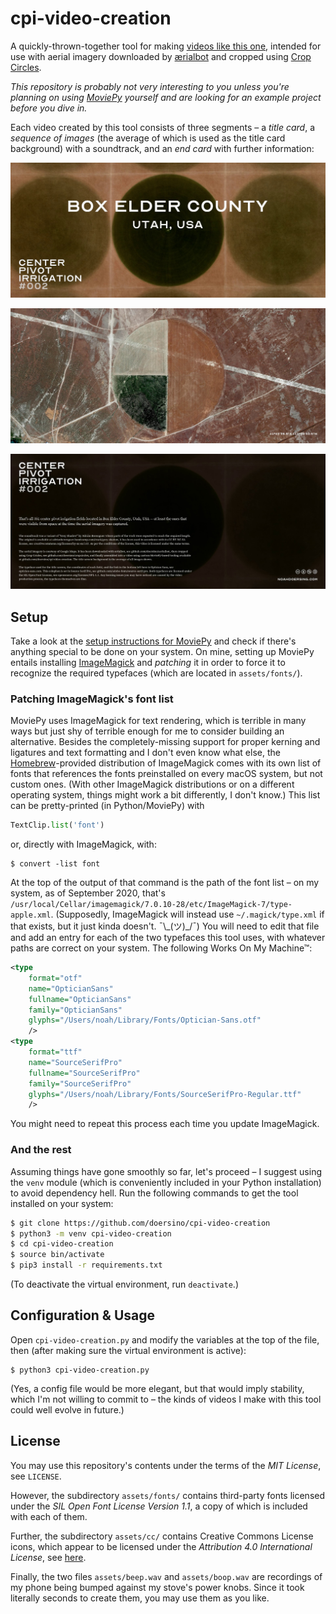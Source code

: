 # cpi-video-creation

A quickly-thrown-together tool for making [videos like this one](TODO), intended for use with aerial imagery downloaded by [ærialbot](https://github.com/doersino/aerialbot) and cropped using [Crop Circles](https://github.com/doersino/cropcircles).

*This repository is probably not very interesting to you unless you're planning on using [MoviePy](https://zulko.github.io/moviepy/) yourself and are looking for an example project before you dive in.*

Each video created by this tool consists of three segments – a *title card*, a *sequence of images* (the average of which is used as the title card background) with a soundtrack, and an *end card* with further information:

![](assets/examples/1.jpg)

![](assets/examples/2.jpg)

![](assets/examples/3.jpg)


## Setup

Take a look at the [setup instructions for MoviePy](https://zulko.github.io/moviepy/) and check if there's anything special to be done on your system. On mine, setting up MoviePy entails installing [ImageMagick](https://www.imagemagick.org) and *patching* it in order to force it to recognize the required typefaces (which are located in `assets/fonts/`).


### Patching ImageMagick's font list

MoviePy uses ImageMagick for text rendering, which is terrible in many ways but just shy of terrible enough for me to consider building an alternative. Besides the completely-missing support for proper kerning and ligatures and text formatting and I don't even know what else, the [Homebrew](https://brew.sh)-provided distribution of ImageMagick comes with its own list of fonts that references the fonts preinstalled on every macOS system, but not custom ones. (With other ImageMagick distributions or on a different operating system, things might work a bit differently, I don't know.) This list can be pretty-printed (in Python/MoviePy) with

```python
TextClip.list('font')
```

or, directly with ImageMagick, with:

```
$ convert -list font
```

At the top of the output of that command is the path of the font list – on my system, as of September 2020, that's `/usr/local/Cellar/imagemagick/7.0.10-28/etc/ImageMagick-7/type-apple.xml`. (Supposedly, ImageMagick will instead use `~/.magick/type.xml` if that exists, but it just kinda doesn't. ¯\\\_(ツ)\_/¯) You will need to edit that file and add an entry for each of the two typefaces this tool uses, with whatever paths are correct on your system. The following Works On My Machine™:

```xml
<type
    format="otf"
    name="OpticianSans"
    fullname="OpticianSans"
    family="OpticianSans"
    glyphs="/Users/noah/Library/Fonts/Optician-Sans.otf"
    />
<type
    format="ttf"
    name="SourceSerifPro"
    fullname="SourceSerifPro"
    family="SourceSerifPro"
    glyphs="/Users/noah/Library/Fonts/SourceSerifPro-Regular.ttf"
    />
```

You might need to repeat this process each time you update ImageMagick.


### And the rest

Assuming things have gone smoothly so far, let's proceed – I suggest using the `venv` module (which is conveniently included in your Python installation) to avoid dependency hell. Run the following commands to get the tool installed on your system:

```bash
$ git clone https://github.com/doersino/cpi-video-creation
$ python3 -m venv cpi-video-creation
$ cd cpi-video-creation
$ source bin/activate
$ pip3 install -r requirements.txt
```

(To deactivate the virtual environment, run `deactivate`.)


## Configuration & Usage

Open `cpi-video-creation.py` and modify the variables at the top of the file, then (after making sure the virtual environment is active):

```
$ python3 cpi-video-creation.py
```

(Yes, a config file would be more elegant, but that would imply stability, which I'm not willing to commit to – the kinds of videos I make with this tool could well evolve in future.)


## License

You may use this repository's contents under the terms of the *MIT License*, see `LICENSE`.

However, the subdirectory `assets/fonts/` contains third-party fonts licensed under the *SIL Open Font License Version 1.1*, a copy of which is included with each of them.

Further, the subdirectory `assets/cc/` contains Creative Commons License icons, which appear to be licensed under the *Attribution 4.0 International License*, see [here](https://creativecommons.org/licenses/by/4.0/).

Finally, the two files `assets/beep.wav` and `assets/boop.wav` are recordings of my phone being bumped against my stove's power knobs. Since it took literally seconds to create them, you may use them as you like.
